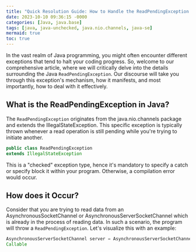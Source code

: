 ```yaml
---
title: "Quick Resolution Guide: How to Handle the ReadPendingException in Java? "
date: 2023-10-10 09:36:15 -0000
categories: [Java, java.base]
tags: [java, java-unchecked, java.nio.channels, java-se]
mermaid: true
toc: true
---
```



In the vast realm of Java programming, you might often encounter different exceptions that tend to halt your coding progress. So, welcome to our comprehensive article, where we will critically delve into the details surrounding the Java `ReadPendingException`. Our discourse will take you through this exception's mechanism, how it manifests, and most importantly, how to deal with it effectively. 

## What is the ReadPendingException in Java? 

The `ReadPendingException` originates from the java.nio.channels package and extends the IllegalStateException. This specific exception is typically thrown whenever a read operation is still pending while you're trying to initiate another.

```java
public class ReadPendingException
extends IllegalStateException
```
This is a "checked" exception type, hence it's mandatory to specify a catch or specify block it within your program. Otherwise, a compilation error would occur.

## How does it Occur?

Consider that you are trying to read data from an AsynchronousSocketChannel or AsynchronousServerSocketChannel which is already in the process of reading data. In such a scenario, the program will throw a `ReadPendingException`. Let's visualize this with an example:

```java
AsynchronousServerSocketChannel server = AsynchronousServerSocketChannel.open();
Callable